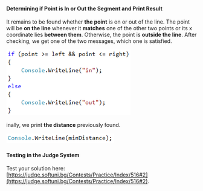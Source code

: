 #### Determining if Point is In or Out the Segment and Print Result

It remains to be found whether **the point** is on or out of the line. The point will be **on the line** whenever it **matches** one of the other two points or its x coordinate lies **between them**. Otherwise, the point is **outside the line**. After checking, we get one of the two messages, which one is satisfied.

![](/assets/chapter-8-1-images/03.Point-on-segment-07.png)

inally, we print **the distance** previously found.

![](/assets/chapter-8-1-images/03.Point-on-segment-08.png)

#### Testing in the Judge System

Test your solution here: [https://judge.softuni.bg/Contests/Practice/Index/516#2](https://judge.softuni.bg/Contests/Practice/Index/516#2).
